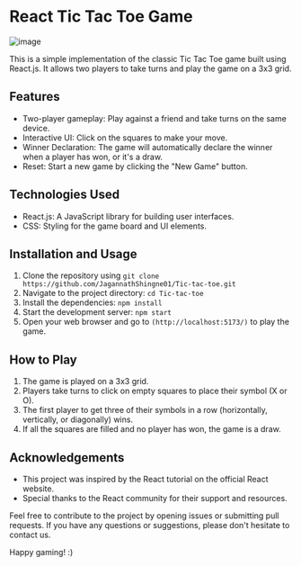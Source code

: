 # React Tic Tac Toe Game

![image](https://github.com/JagannathShingne01/Tic-tac-toe/assets/133676629/1482767e-8005-4811-a822-132732ece1a9)



This is a simple implementation of the classic Tic Tac Toe game built using React.js. It allows two players to take turns and play the game on a 3x3 grid.

## Features

- Two-player gameplay: Play against a friend and take turns on the same device.
- Interactive UI: Click on the squares to make your move.
- Winner Declaration: The game will automatically declare the winner when a player has won, or it's a draw.
- Reset: Start a new game by clicking the "New Game" button.

## Technologies Used

- React.js: A JavaScript library for building user interfaces.
- CSS: Styling for the game board and UI elements.

## Installation and Usage

1. Clone the repository using `git clone https://github.com/JagannathShingne01/Tic-tac-toe.git`
2. Navigate to the project directory: `cd Tic-tac-toe`
3. Install the dependencies: `npm install`
4. Start the development server: `npm start`
5. Open your web browser and go to `(http://localhost:5173/)` to play the game.

## How to Play

1. The game is played on a 3x3 grid.
2. Players take turns to click on empty squares to place their symbol (X or O).
3. The first player to get three of their symbols in a row (horizontally, vertically, or diagonally) wins.
4. If all the squares are filled and no player has won, the game is a draw.

## Acknowledgements

- This project was inspired by the React tutorial on the official React website.
- Special thanks to the React community for their support and resources.

Feel free to contribute to the project by opening issues or submitting pull requests. If you have any questions or suggestions, please don't hesitate to contact us.

Happy gaming! :)
